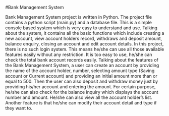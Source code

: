#Bank Management System

Bank Management System project is written in Python. The project file contains a python script (main.py) and a database file.
This is a simple console based system which is very easy to understand and use. Talking about the system,
it contains all the basic functions which include 
creating a new account, 
view account holders record,
withdraws and deposit amount, 
balance enquiry, 
closing an account and 
edit account details.
 In this project, there is no such login system. This means he/she can use all those available features easily without any restriction. It is too easy to use, he/she can check the total bank account records easily.
Talking about the features of the Bank Management System, a user can create an account by providing the name of the account holder, number, selecting amount type (Saving account or Current account) and providing an initial amount more than or equal to 500. 
 Then the user can also deposit and withdraw money just by providing his/her account and entering the amount. For certain purpose, he/she can also check for the balance inquiry which displays the account number and amount. He/she can also view all the account holder’s list. Another feature is that he/she can modify their account detail and type if they want to.
